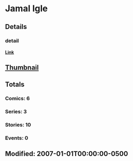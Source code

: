 # Jamal  Igle 
## Details
### detail
#### [Link](http://marvel.com/comics/creators/1188/jamal_igle?utm_campaign=apiRef&utm_source=225578a89fc76f3d20fbffda5d17a88d)
## [Thumbnail](http://i.annihil.us/u/prod/marvel/i/mg/b/40/image_not_available.jpg)
## Totals
### Comics: 6
### Series: 3
### Stories: 10
### Events: 0
## Modified: 2007-01-01T00:00:00-0500